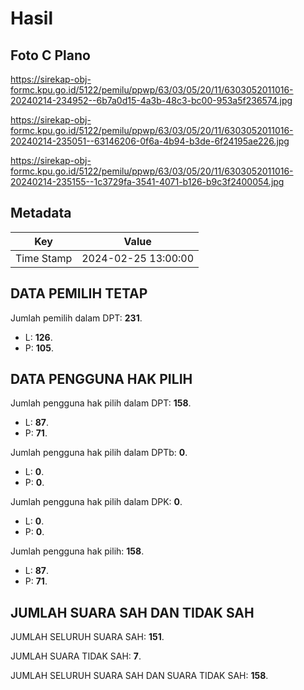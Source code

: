 # Hasil

## Foto C Plano

https://sirekap-obj-formc.kpu.go.id/5122/pemilu/ppwp/63/03/05/20/11/6303052011016-20240214-234952--6b7a0d15-4a3b-48c3-bc00-953a5f236574.jpg

https://sirekap-obj-formc.kpu.go.id/5122/pemilu/ppwp/63/03/05/20/11/6303052011016-20240214-235051--63146206-0f6a-4b94-b3de-6f24195ae226.jpg

https://sirekap-obj-formc.kpu.go.id/5122/pemilu/ppwp/63/03/05/20/11/6303052011016-20240214-235155--1c3729fa-3541-4071-b126-b9c3f2400054.jpg


## Metadata

| Key        | Value               |
| ---------- | ------------------- |
| Time Stamp | 2024-02-25 13:00:00 |


## DATA PEMILIH TETAP

Jumlah pemilih dalam DPT: **231**.
 * L: **126**.
 * P: **105**.

## DATA PENGGUNA HAK PILIH

Jumlah pengguna hak pilih dalam DPT: **158**.
 * L: **87**.
 * P: **71**.

Jumlah pengguna hak pilih dalam DPTb: **0**.
 * L: **0**.
 * P: **0**.

Jumlah pengguna hak pilih dalam DPK: **0**.
 * L: **0**.
 * P: **0**.

Jumlah pengguna hak pilih: **158**.
 * L: **87**.
 * P: **71**.

## JUMLAH SUARA SAH DAN TIDAK SAH

JUMLAH SELURUH SUARA SAH: **151**.

JUMLAH SUARA TIDAK SAH: **7**.

JUMLAH SELURUH SUARA SAH DAN SUARA TIDAK SAH: **158**.


